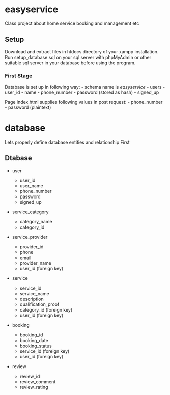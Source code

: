 # easyservice
Class project about home service booking and management etc
## Setup 
Download and extract files in htdocs directory of your xampp installation. Run setup_database.sql on your sql server with phpMyAdmin or other suitable sql server in your database before using the program.

### First Stage

Database is set up in following way: 
    - schema name is *easyservice*
	- users
	    - user_id
		- name
		- phone_number
		- password (stored as hash)
		- signed_up

Page index.html supplies following values in post request:
    - phone_number
	- password (plaintext)
	
	
# database

Lets properly define database entities and relationship First

## Dtabase

- user
    - user_id
    - user_name
    - phone_number
    - password
    - signed_up

- service_category
    - category_name
    - category_id

- service_provider
    - provider_id
    - phone
    - email
    - provider_name
    - user_id (foreign key)

- service
    - service_id
    - service_name
    - description
    - qualification_proof
    - category_id (foreign key)
    - user_id (foreign key)

- booking
    - booking_id
    - booking_date
    - booking_status
    - service_id (foreign key)
    - user_id (foreign key)

- review
    - review_id
    - review_comment
    - review_rating
